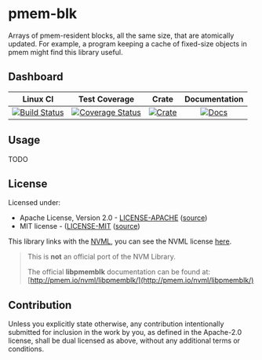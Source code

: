 # pmem-blk

Arrays of pmem-resident blocks, all the same size, that are atomically updated.
For example, a program keeping a cache of fixed-size objects in pmem might find this library useful.

## Dashboard

| Linux CI | Test Coverage | Crate | Documentation |
|:--------:|:-------------:|:-----:|:-------------:|
| [![Build Status](https://travis-ci.org/icorderi/rust-pmem.svg?branch=master)](https://travis-ci.org/icorderi/rust-pmem) | [![Coverage Status](https://coveralls.io/repos/icorderi/rust-pmem/badge.svg?branch=master)](https://coveralls.io/r/icorderi/rust-pmem?branch=master) | [![Crate](http://meritbadge.herokuapp.com/pmem-blk)](https://crates.io/crates/pmem-blk) | [![Docs](https://img.shields.io/badge/docs-up--to--date-blue.svg)](https://icorderi.github.io/rust-pmem/pmem-blk/)

## Usage

TODO

## License

Licensed under:

- Apache License, Version 2.0 - [LICENSE-APACHE](../LICENSE-APACHE) ([source](http://www.apache.org/licenses/LICENSE-2.0))
- MIT license - ([LICENSE-MIT](../LICENSE-MIT) ([source](http://opensource.org/licenses/MIT))

This library links with the [NVML](https://github.com/pmem/nvml), you can see the NVML license [here](https://github.com/pmem/nvml/blob/master/LICENSE).

> This is **not** an official port of the NVM Library.
>
> The official **libpmemblk** documentation can be found at: [http://pmem.io/nvml/libpmemblk/](http://pmem.io/nvml/libpmemblk/)

## Contribution

Unless you explicitly state otherwise, any contribution intentionally submitted
for inclusion in the work by you, as defined in the Apache-2.0 license, shall be dual licensed as above, without any
additional terms or conditions.
